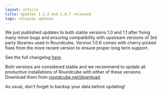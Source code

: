 ```yaml
---
layout: article
title: Updates 1.1.3 and 1.0.7 released
tags: releases updates
---
```


We just published updates to both stable versions 1.0 and 1.1
after fixing many minor bugs and ensuring compatibility with upstream 
versions of 3rd party libraries used in Roundcube. Version 1.0.6 comes 
with cherry-picked fixes from the more recent version to ensure proper 
long term support.

See the full changelog [here](http://trac.roundcube.net/wiki/Changelog).

Both versions are considered stable and we recommend to update all
productive installations of Roundcube with either of these versions.
Download them from [roundcube.net/download](https://roundcube.net/download).

As usual, don't forget to backup your data before updating!
